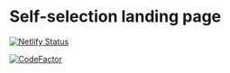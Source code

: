# Self-selection landing page


[![Netlify Status](https://api.netlify.com/api/v1/badges/f40add06-6f27-4f25-baaf-75d88af3179c/deploy-status)](https://app.netlify.com/sites/rz-ss-landing/deploys)

[![CodeFactor](https://www.codefactor.io/repository/github/rzola-ie/ss-landing/badge)](https://www.codefactor.io/repository/github/rzola-ie/ss-landing)
